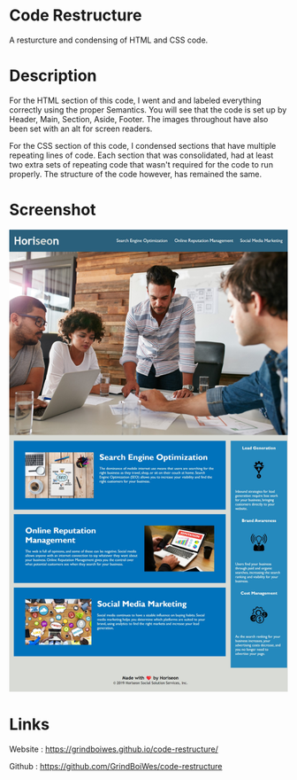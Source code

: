 # Code Restructure
A resturcture and condensing of HTML and CSS code.


# Description
For the HTML section of this code, I went and and labeled everything correctly using the proper Semantics. You will see that the code is set up by Header, Main, Section, Aside, Footer. The images throughout have also been set with an alt for screen readers.

For the CSS section of this code, I condensed sections that have multiple repeating lines of code. Each section that was consolidated, had at least two extra sets of repeating code that wasn't required for the code to run properly. The structure of the code however, has remained the same.


# Screenshot

<img src="./assets/images/code-restructure-mockup.jpeg"  > 


# Links

Website : https://grindboiwes.github.io/code-restructure/

Github : https://github.com/GrindBoiWes/code-restructure 


